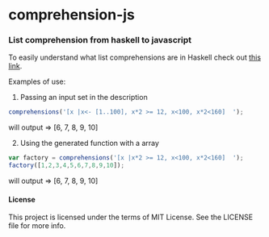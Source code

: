 # comprehension-js
### List comprehension from haskell to javascript

To easily understand what list comprehensions are in Haskell check out [this link](http://learnyouahaskell.com/starting-out#im-a-list-comprehension).

Examples of use:

1. Passing an input set in the description
  ```javascript
  comprehensions('[x |x<- [1..100], x*2 >= 12, x<100, x*2<160]  ');
  ```
  will output => [6, 7, 8, 9, 10]

2. Using the generated function with a array
  ```javascript
  var factory = comprehensions('[x |x*2 >= 12, x<100, x*2<160]  ');
  factory([1,2,3,4,5,6,7,8,9,10]);
  ```
  will output => [6, 7, 8, 9, 10]
  
  
#### License
This project is licensed under the terms of MIT License. See the LICENSE file for more info.
